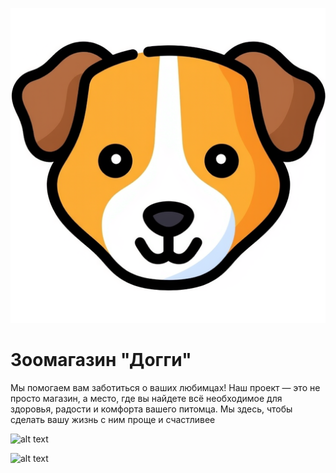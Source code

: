 ![alt text](image.png)

# Зоомагазин "Догги"
Мы помогаем вам заботиться о ваших любимцах! Наш проект — это не просто магазин, а место, где вы найдете всё необходимое для здоровья, радости и комфорта вашего питомца. Мы здесь, чтобы сделать вашу жизнь с ним проще и счастливее

![alt text](image-1.png)

![alt text](image-2.png)